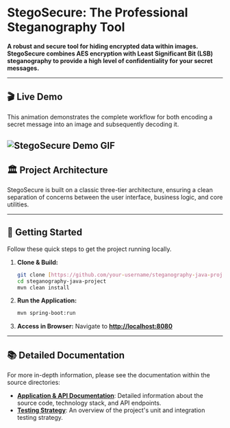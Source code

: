 # StegoSecure: The Professional Steganography Tool

**A robust and secure tool for hiding encrypted data within images. StegoSecure combines AES encryption with Least Significant Bit (LSB) steganography to provide a high level of confidentiality for your secret messages.**

---

## 🎬 Live Demo

This animation demonstrates the complete workflow for both encoding a secret message into an image and subsequently decoding it.

![StegoSecure Demo GIF](https://drive.google.com/file/d/1RjIotYbf7xqMqaYxEZNeVoQUqPx7KXYf/view?usp=sharing) 
---

## 🏛️ Project Architecture

StegoSecure is built on a classic three-tier architecture, ensuring a clean separation of concerns between the user interface, business logic, and core utilities.





---

## 🚀 Getting Started

Follow these quick steps to get the project running locally.

1.  **Clone & Build:**
    ```sh
    git clone [https://github.com/your-username/steganography-java-project.git](https://github.com/your-username/steganography-java-project.git)
    cd steganography-java-project
    mvn clean install
    ```

2.  **Run the Application:**
    ```sh
    mvn spring-boot:run
    ```

3.  **Access in Browser:**
    Navigate to **[http://localhost:8080](http://localhost:8080)**

---

## 📚 Detailed Documentation

For more in-depth information, please see the documentation within the source directories:

* **[Application & API Documentation](./src/main/README.md)**: Detailed information about the source code, technology stack, and API endpoints.
* **[Testing Strategy](./src/test/README.md)**: An overview of the project's unit and integration testing strategy.